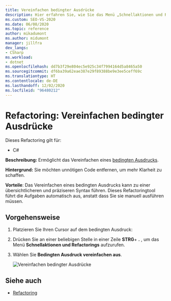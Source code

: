 ```yaml
---
title: Vereinfachen bedingter Ausdrücke
description: Hier erfahren Sie, wie Sie das Menü „Schnellaktionen und Refactorings...“ verwenden, um einen bedingten Ausdruck zu vereinfachen.
ms.custom: SEO-VS-2020
ms.date: 06/08/2020
ms.topic: reference
author: mikadumont
ms.author: midumont
manager: jillfra
dev_langs:
- CSharp
ms.workload:
- dotnet
ms.openlocfilehash: dd7b3f29e804ec5e925c34f7994164d5a8465a50
ms.sourcegitcommit: df6ba39a62eae387e29f89388be9e3ee5ceff69c
ms.translationtype: HT
ms.contentlocale: de-DE
ms.lasthandoff: 12/02/2020
ms.locfileid: "96480212"
---
```

# <a name="simplify-conditional-expression-refactoring"></a>Refactoring: Vereinfachen bedingter Ausdrücke

Dieses Refactoring gilt für:

- C#

**Beschreibung:** Ermöglicht das Vereinfachen eines [bedingten Ausdrucks](/dotnet/csharp/language-reference/operators/conditional-operator).

**Hintergrund:** Sie möchten unnötigen Code entfernen, um mehr Klarheit zu schaffen.

**Vorteile**: Das Vereinfachen eines bedingten Ausdrucks kann zu einer übersichtlicheren und präziseren Syntax führen. Dieses Refactoringtool führt die Aufgaben automatisch aus, anstatt dass Sie sie manuell ausführen müssen.

## <a name="how-to"></a>Vorgehensweise

1. Platzieren Sie Ihren Cursor auf dem bedingten Ausdruck:

2. Drücken Sie an einer beliebigen Stelle in einer Zeile **STRG**+ **.** , um das Menü **Schnellaktionen und Refactorings** aufzurufen.

3. Wählen Sie **Bedingten Ausdruck vereinfachen aus**.

    ![Vereinfachen bedingter Ausdrücke](media/simplify-conditional-expression.png)

## <a name="see-also"></a>Siehe auch

- [Refactoring](../refactoring-in-visual-studio.md)